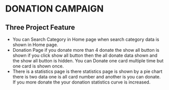 # DONATION CAMPAIGN

## Three Project Feature

- You can Search Category in Home page when search category data is shown in Home page.
- Donation Page if you donate more than 4 donate the show all button is shown if you click show all button then the all donate data shown and the show all button is hidden. You can Donate one card multiple time but one card is shown once.
- There is a statistics page is there statistics page is shown by a pie chart there is two data one is all card number and another is you can donate. If you more donate the your donation statistics curve is increased. 
